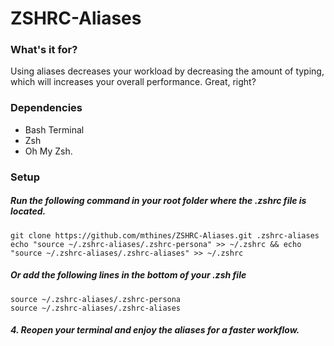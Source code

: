 # ZSHRC-Aliases

### What's it for?
Using aliases decreases your workload by decreasing the amount of typing, which will increases your overall performance.
Great, right?

### Dependencies
- Bash Terminal
- Zsh
- Oh My Zsh.

### Setup
##### Run the following command in your root folder where the .zshrc file is located.
```
git clone https://github.com/mthines/ZSHRC-Aliases.git .zshrc-aliases
echo "source ~/.zshrc-aliases/.zshrc-persona" >> ~/.zshrc && echo "source ~/.zshrc-aliases/.zshrc-aliases" >> ~/.zshrc
```
##### Or add the following lines in the bottom of your .zsh file
```
source ~/.zshrc-aliases/.zshrc-persona
source ~/.zshrc-aliases/.zshrc-aliases
```
##### 4. Reopen your terminal and enjoy the aliases for a faster workflow.
